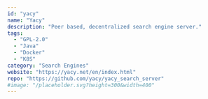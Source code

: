 ```yaml
---
id: "yacy"
name: "Yacy"
description: "Peer based, decentralized search engine server."
tags:
  - "GPL-2.0"
  - "Java"
  - "Docker"
  - "K8S"
category: "Search Engines"
website: "https://yacy.net/en/index.html"
repo: "https://github.com/yacy/yacy_search_server"
#image: "/placeholder.svg?height=300&width=400"
---
```


